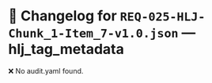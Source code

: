 # 📝 Changelog for `REQ-025-HLJ-Chunk_1-Item_7-v1.0.json` — **hlj_tag_metadata**

❌ No audit.yaml found.
